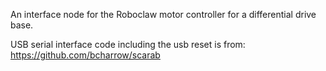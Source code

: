 An interface node for the Roboclaw motor controller for a differential drive base. 

USB serial interface code including the usb reset is from: https://github.com/bcharrow/scarab
